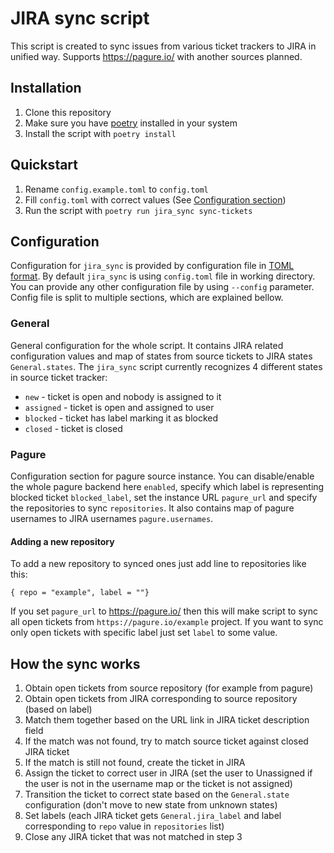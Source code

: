 # JIRA sync script

This script is created to sync issues from various ticket trackers to JIRA in unified way.
Supports https://pagure.io/ with another sources planned.

## Installation

1. Clone this repository
2. Make sure you have [poetry](https://python-poetry.org/) installed in your system
3. Install the script with `poetry install`

## Quickstart

1. Rename `config.example.toml` to `config.toml`
2. Fill `config.toml` with correct values (See [Configuration section](#configuration))
3. Run the script with `poetry run jira_sync sync-tickets`

## Configuration

Configuration for `jira_sync` is provided by configuration file in [TOML format](https://toml.io/en/).
By default `jira_sync` is using `config.toml` file in working directory. You can provide any other configuration file by using `--config` parameter. Config file is split to multiple sections, which are explained bellow.

### General

General configuration for the whole script. It contains JIRA related configuration values and map
of states from source tickets to JIRA states `General.states`. The `jira_sync` script currently recognizes 4 different states in source ticket tracker:

* `new` - ticket is open and nobody is assigned to it
* `assigned` - ticket is open and assigned to user
* `blocked` - ticket has label marking it as blocked
* `closed` - ticket is closed

### Pagure

Configuration section for pagure source instance. You can disable/enable the whole pagure backend here `enabled`, specify which label is representing blocked ticket `blocked_label`, set the instance URL `pagure_url` and specify the repositories to sync `repositories`. It also contains map of pagure usernames to JIRA usernames `pagure.usernames`.

#### Adding a new repository

To add a new repository to synced ones just add line to repositories like this:

```
{ repo = "example", label = ""}
```

If you set `pagure_url` to https://pagure.io/ then this will make script to sync all open tickets from `https://pagure.io/example` project. If you want to sync only open tickets with specific label
just set `label` to some value.

## How the sync works

1. Obtain open tickets from source repository (for example from pagure)
2. Obtain open tickets from JIRA corresponding to source repository (based on label)
3. Match them together based on the URL link in JIRA ticket description field
4. If the match was not found, try to match source ticket against closed JIRA ticket
5. If the match is still not found, create the ticket in JIRA
6. Assign the ticket to correct user in JIRA (set the user to Unassigned if the user is not in the username map or the ticket is not assigned)
7. Transition the ticket to correct state based on the `General.state` configuration (don't move to new state from unknown states)
8. Set labels (each JIRA ticket gets `General.jira_label` and label corresponding to `repo` value in `repositories` list)
9. Close any JIRA ticket that was not matched in step 3
